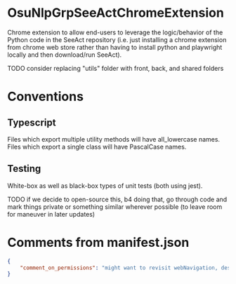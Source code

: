 # OsuNlpGrpSeeActChromeExtension

Chrome extension to allow end-users to leverage the logic/behavior of the Python code in the SeeAct repository (i.e.
just installing a chrome extension from chrome web store rather than having to install python and playwright locally and
then download/run SeeAct).

TODO consider replacing "utils" folder with front, back, and shared folders

# Conventions

## Typescript

Files which export multiple utility methods will have all_lowercase names. Files which export a single class will have
PascalCase names.

## Testing

White-box as well as black-box types of unit tests (both using jest).

TODO if we decide to open-source this, b4 doing that, go through code and mark things private or something similar
wherever possible (to leave room for maneuver in later updates)

# Comments from manifest.json

```json
{
    "comment_on_permissions": "might want to revisit webNavigation, desktopCapture, sidePanel, storage (e.g. will need storage if given requirement for actual persistence of logs, but that might possibly open a whole can of worms in terms of user data/PII/privacy)"
}
```